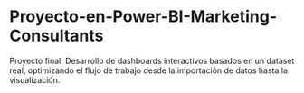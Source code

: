 # Proyecto-en-Power-BI-Marketing-Consultants
Proyecto final: Desarrollo de dashboards interactivos basados en un dataset real, optimizando el flujo de trabajo desde la importación de datos hasta la visualización.
